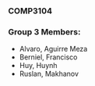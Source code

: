 ### COMP3104
### Group 3 Members: 
- Alvaro, Aguirre Meza
- Berniel, Francisco
- Huy, Huynh
- Ruslan, Makhanov